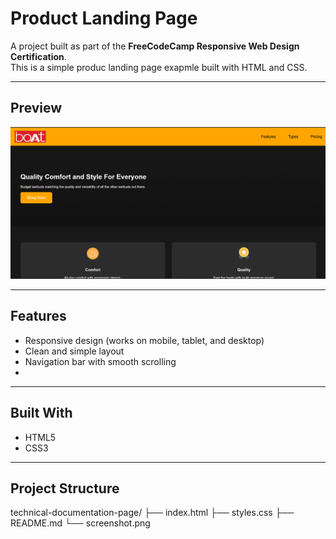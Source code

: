 # Product Landing Page

A project built as part of the **FreeCodeCamp Responsive Web Design Certification**.  
This is a simple produc landing page exapmle built with HTML and CSS.

---

## Preview
![Project Screenshot](screenshot.png) <!-- optional: add a screenshot of your project -->

---

## Features
- Responsive design (works on mobile, tablet, and desktop)
- Clean and simple layout
- Navigation bar with smooth scrolling
- 
---

## Built With
- HTML5
- CSS3

---

##  Project Structure
technical-documentation-page/
├── index.html
├── styles.css
├── README.md
└── screenshot.png

